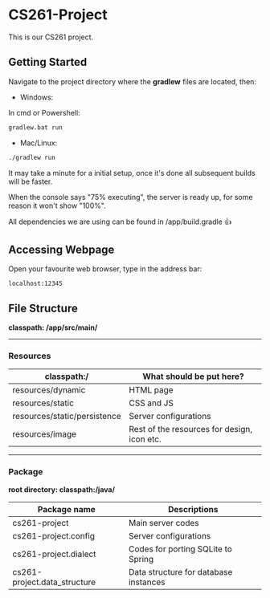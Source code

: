 # CS261-Project
This is our CS261 project.

## Getting Started
Navigate to the project directory where the **gradlew** files are located, then:

- Windows:

In cmd or Powershell:
```sh
gradlew.bat run
```

- Mac/Linux:

```sh
./gradlew run
```

It may take a minute for a initial setup, once it's done all subsequent builds will be faster.

When the console says "75% executing", the server is ready up, for some reason it won't show "100%".

All dependencies we are using can be found in /app/build.gradle :+1:

## Accessing Webpage
Open your favourite web browser, type in the address bar:
```url
localhost:12345
```

## File Structure

**classpath: /app/src/main/**

---
### Resources

| classpath:/ | What should be put here? |
| ----------- | ------------------------ |
| resources/dynamic | HTML page |
| resources/static | CSS and JS |
| resources/static/persistence | Server configurations |
| resources/image | Rest of the resources for design, icon etc. | 

---
### Package

**root directory: classpath:/java/**

| Package name | Descriptions |
| ------------ | ------------ |
| cs261-project | Main server codes |
| cs261-project.config | Server configurations |
| cs261-project.dialect | Codes for porting SQLite to Spring |
| cs261-project.data_structure | Data structure for database instances |